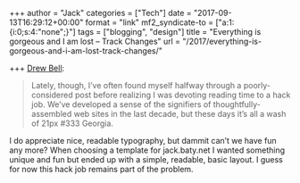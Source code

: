 +++
author = "Jack"
categories = ["Tech"]
date = "2017-09-13T16:29:12+00:00"
format = "link"
mf2_syndicate-to = ["a:1:{i:0;s:4:\"none\";}"]
tags = ["blogging", "design"]
title = "Everything is gorgeous and I am lost – Track Changes"
url = "/2017/everything-is-gorgeous-and-i-am-lost-track-changes/"

+++
[Drew Bell][1]:

> Lately, though, I’ve often found myself halfway through a poorly-considered post before realizing I was devoting reading time to a hack job. We’ve developed a sense of the signifiers of thoughtfully-assembled web sites in the last decade, but these days it’s all a wash of 21px #333 Georgia.

I do appreciate nice, readable typography, but dammit can&#8217;t we have fun any more? When choosing a template for jack.baty.net I wanted something unique and fun but ended up with a simple, readable, basic layout. I guess for now this hack job remains part of the problem.

 [1]: https://trackchanges.postlight.com/everything-is-gorgeous-and-i-am-lost-affe83259da5